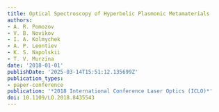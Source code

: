 ```yaml
---
title: Optical Spectroscopy of Hyperbolic Plasmonic Metamaterials
authors:
- A. R. Pomozov
- V. B. Novikov
- I. A. Kolmychek
- A. P. Leontiev
- K. S. Napolskii
- T. V. Murzina
date: '2018-01-01'
publishDate: '2025-03-14T15:51:12.135699Z'
publication_types:
- paper-conference
publication: '*2018 International Conference Laser Optics (ICLO)*'
doi: 10.1109/LO.2018.8435543
---
```

